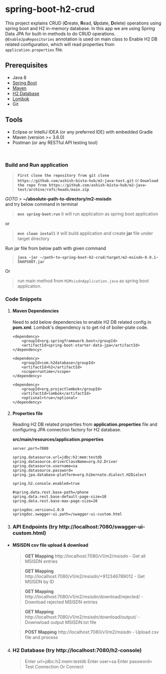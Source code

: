 # spring-boot-h2-crud

This project explains CRUD (**C**reate, **R**ead, **U**pdate, **D**elete) operations using spring boot and H2 in-memory database.
In this app we are using Spring Data JPA for built-in methods to do CRUD operations.     
`@EnableJpaRepositories` annotation is used on main class to Enable H2 DB related configuration, which will read properties from `application.properties` file.

## Prerequisites 
- Java 8
- [Spring Boot](https://spring.io/projects/spring-boot)
- [Maven](https://maven.apache.org/guides/index.html)
- [H2 Database](https://www.h2database.com/html/main.html)
- [Lombok](https://objectcomputing.com/resources/publications/sett/january-2010-reducing-boilerplate-code-with-project-lombok)
- Git


## Tools
- Eclipse or IntelliJ IDEA (or any preferred IDE) with embedded Gradle
- Maven (version >= 3.6.0)
- Postman (or any RESTful API testing tool)

<br/>

###  Build and Run application
> **``` First clone the repository from git clone https://github.com/ashish-bista-hub/m2-java-test.git ```**
or
> **``` Download the repo from https://github.com/ashish-bista-hub/m2-java-test/archive/refs/heads/main.zip ```**

_GOTO >_ **~/absolute-path-to-directory/m2-msisdn**  
and try below command in terminal
> **```mvn spring-boot:run```** it will run application as spring boot application

or
> **```mvn clean install```** it will build application and create **jar** file under target directory 

Run jar file from below path with given command
> **```java -jar ~/path-to-spring-boot-h2-crud/target/m2-msisdn-0.0.1-SNAPSHOT.jar```**

Or
> run main method from `M2MsisdnApplication.java` as spring boot application.  


### Code Snippets
1. #### Maven Dependencies
    Need to add below dependencies to enable H2 DB related config in **pom.xml**. Lombok's dependency is to get rid of boiler-plate code.   
    ```
    <dependency>
        <groupId>org.springframework.boot</groupId>
        <artifactId>spring-boot-starter-data-jpa</artifactId>
    </dependency>
   
    <dependency>
        <groupId>com.h2database</groupId>
        <artifactId>h2</artifactId>
        <scope>runtime</scope>
    </dependency>
   
    <dependency>
        <groupId>org.projectlombok</groupId>
        <artifactId>lombok</artifactId>
        <optional>true</optional>
    </dependency>
    ```
   
   
2. #### Properties file
    Reading H2 DB related properties from **application.properties** file and configuring JPA connection factory for H2 database.  

    **src/main/resources/application.properties**
     ```
     server.port=7080
    
     spring.datasource.url=jdbc:h2:mem:testdb
     spring.datasource.driverClassName=org.h2.Driver
     spring.datasource.username=sa
     spring.datasource.password=
     spring.jpa.database-platform=org.hibernate.dialect.H2Dialect
    
     spring.h2.console.enabled=true
    
     #spring.data.rest.base-path=/phone
     spring.data.rest.base-default-page-size=10
     spring.data.rest.base-max-page-size=20
    
     springdoc.version=1.0.0
     springdoc.swagger-ui.path=/swagger-ui-custom.html 
     ```
      
3. ### API Endpoints (try http://localhost:7080/swagger-ui-custom.html)

- #### MSISDN csv file upload & download
    > **GET Mapping** http://localhost:7080/v1/m2/msisdn  - Get all MSISDN entries 
    
    > **GET Mapping** http://localhost:7080/v1/m2/msisdn/+912346789012  - Get MSISDN by ID
    
    > **GET Mapping** http://localhost:7080/v1/m2/msisdn/download/rejected/  - Download rejected MSISDN entries 
    
    > **GET Mapping** http://localhost:7080/v1/m2/msisdn/download/output/  - Downwload output MSISDN.txt file 
    
    > **POST Mapping** http://localhost:7080/v1/m2/msisdn  - Upload csv file and process 

4. ### H2 Database (try http://localhost:7080/h2-console)

    > Enter url=jdbc:h2:mem:testdb
    > Enter user=sa
    > Enter password=
    > Test Connection Or
    > Connect

